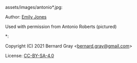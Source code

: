 assets/images/antonio\*.jpg:

  Author: [Emily Jones](https://www.instagram.com/echojulietdj/)

  Used with permission from Antonio Roberts (pictured)

\*:

  Copyright (C) 2021 Bernard Gray \<bernard.gray@gmail.com\>

  License: [CC-BY-SA-4.0](https://creativecommons.org/licenses/by-sa/4.0/)
